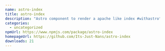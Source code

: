 ```yaml
---
name: astro-index
title: astro-index
description: "Astro component to render a apache like index #withastro"
categories:
  - uncategorized
npmUrl: https://www.npmjs.com/package/astro-index
homepageUrl: https://github.com/Its-Just-Nans/astro-index
downloads: 21
---
```

